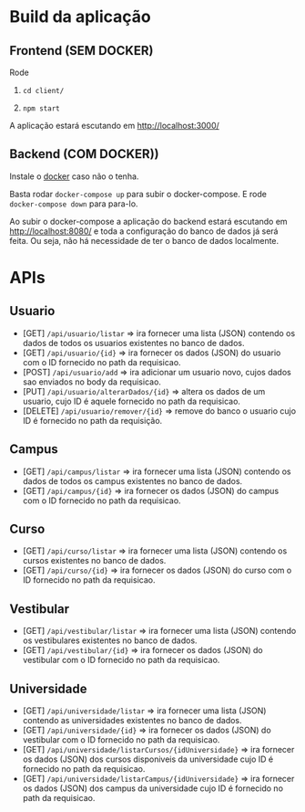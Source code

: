 # Build da aplicação

## Frontend (SEM DOCKER)

Rode

1. `cd client/`

2. `npm start`

A aplicação estará escutando em [http://localhost:3000/](http://localhost:3000/)

## Backend (COM DOCKER))

Instale o [docker](https://docs.docker.com/get-docker/) caso não o tenha.

Basta rodar `docker-compose up` para subir o docker-compose. E rode `docker-compose down` para para-lo.

Ao subir o docker-compose a aplicação do backend estará escutando em [http://localhost:8080/](http://localhost:8080/) e
toda a configuração do banco de dados já será feita. Ou seja, não há necessidade de ter o banco de dados localmente.

# APIs

## Usuario

- [GET] `/api/usuario/listar` => ira fornecer uma lista (JSON) contendo os dados de todos os usuarios existentes no
  banco de dados.
- [GET] `/api/usuario/{id}` => ira fornecer os dados (JSON) do usuario com o ID fornecido no path da requisicao.
- [POST] `/api/usuario/add` => ira adicionar um usuario novo, cujos dados sao enviados no body da requisicao.
- [PUT] `/api/usuario/alterarDados/{id}` => altera os dados de um usuario, cujo ID é aquele fornecido no path da
  requisicao.
- [DELETE] `/api/usuario/remover/{id}` => remove do banco o usuario cujo ID é fornecido no path da requisição.

## Campus

- [GET] `/api/campus/listar` => ira fornecer uma lista (JSON) contendo os dados de todos os campus existentes no
  banco de dados.
- [GET] `/api/campus/{id}` => ira fornecer os dados (JSON) do campus com o ID fornecido no path da requisicao.

## Curso

- [GET] `/api/curso/listar` => ira fornecer uma lista (JSON) contendo os cursos existentes no
  banco de dados.
- [GET] `/api/curso/{id}` => ira fornecer os dados (JSON) do curso com o ID fornecido no path da requisicao.

## Vestibular

- [GET] `/api/vestibular/listar` => ira fornecer uma lista (JSON) contendo os vestibulares existentes no
  banco de dados.
- [GET] `/api/vestibular/{id}` => ira fornecer os dados (JSON) do vestibular com o ID fornecido no path da requisicao.

## Universidade

- [GET] `/api/universidade/listar` => ira fornecer uma lista (JSON) contendo as universidades existentes no
  banco de dados.
- [GET] `/api/universidade/{id}` => ira fornecer os dados (JSON) do vestibular com o ID fornecido no path da requisicao.
- [GET] `/api/universidade/listarCursos/{idUniversidade}` => ira fornecer os dados (JSON) dos cursos disponiveis da
  universidade cujo ID é fornecido no path da requisicao.
- [GET] `/api/universidade/listarCampus/{idUniversidade}` => ira fornecer os dados (JSON) dos campus da universidade
  cujo ID é fornecido no path da requisicao.
